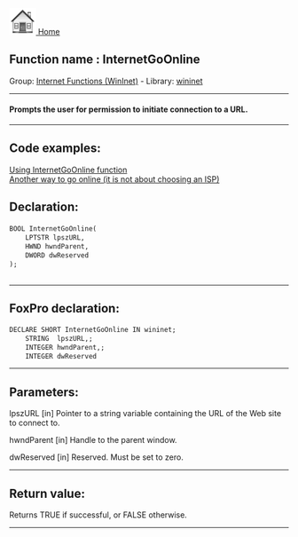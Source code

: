 [<img src="../../images/home.png"> Home ](https://github.com/VFPX/Win32API)  

## Function name : InternetGoOnline
Group: [Internet Functions (WinInet)](../../functions_group.md#Internet_Functions_(WinInet))  -  Library: [wininet](../../libraries.md#wininet)  
***  


#### Prompts the user for permission to initiate connection to a URL.
***  


## Code examples:
[Using InternetGoOnline function](../../samples/sample_067.md)  
[Another way to go online (it is not about choosing an ISP)](../../samples/sample_141.md)  

## Declaration:
```foxpro  
BOOL InternetGoOnline(
    LPTSTR lpszURL,
    HWND hwndParent,
    DWORD dwReserved
);
  
```  
***  


## FoxPro declaration:
```foxpro  
DECLARE SHORT InternetGoOnline IN wininet;
	STRING  lpszURL,;
	INTEGER hwndParent,;
	INTEGER dwReserved  
```  
***  


## Parameters:
lpszURL
[in] Pointer to a string variable containing the URL of the Web site to connect to.

hwndParent
[in] Handle to the parent window.

dwReserved
[in] Reserved. Must be set to zero.  
***  


## Return value:
Returns TRUE if successful, or FALSE otherwise.  
***  

